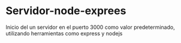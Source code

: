 # Servidor-node-exprees
Inicio del un servidor en el puerto 3000 como valor predeterminado, utilizando herramientas como express y nodejs
